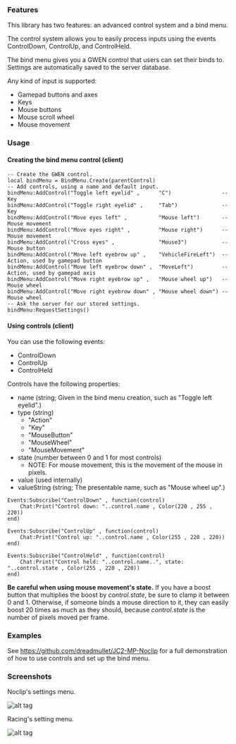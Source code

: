 ### Features

This library has two features: an advanced control system and a bind menu.

The control system allows you to easily process inputs using the events ControlDown, ControlUp, and ControlHeld.

The bind menu gives you a GWEN control that users can set their binds to. Settings are automatically saved to the server database.

Any kind of input is supported:
* Gamepad buttons and axes
* Keys
* Mouse buttons
* Mouse scroll wheel
* Mouse movement

### Usage

#### Creating the bind menu control (client)

```
-- Create the GWEN control.
local bindMenu = BindMenu.Create(parentControl)
-- Add controls, using a name and default input.
bindMenu:AddControl("Toggle left eyelid" ,      "C")                -- Key
bindMenu:AddControl("Toggle right eyelid" ,     "Tab")              -- Key
bindMenu:AddControl("Move eyes left" ,          "Mouse left")       -- Mouse movement
bindMenu:AddControl("Move eyes right" ,         "Mouse right")      -- Mouse movement
bindMenu:AddControl("Cross eyes" ,              "Mouse3")           -- Mouse button
bindMenu:AddControl("Move left eyebrow up" ,    "VehicleFireLeft")  -- Action, used by gamepad button
bindMenu:AddControl("Move left eyebrow down" ,  "MoveLeft")         -- Action, used by gamepad axis
bindMenu:AddControl("Move right eyebrow up" ,   "Mouse wheel up")   -- Mouse wheel
bindMenu:AddControl("Move right eyebrow down" , "Mouse wheel down") -- Mouse wheel
-- Ask the server for our stored settings.
bindMenu:RequestSettings()
```

#### Using controls (client)

You can use the following events:
* ControlDown
* ControlUp
* ControlHeld

Controls have the following properties:
* name (string; Given in the bind menu creation, such as "Toggle left eyelid".)
* type (string)
	* "Action"
	* "Key"
	* "MouseButton"
	* "MouseWheel"
	* "MouseMovement"
* state (number between 0 and 1 for most controls)
	* NOTE: For mouse movement, this is the movement of the mouse in pixels.
* value (used internally)
* valueString (string; The presentable name, such as "Mouse wheel up".)

```
Events:Subscribe("ControlDown" , function(control)
	Chat:Print("Control down: "..control.name , Color(220 , 255 , 220))
end)

Events:Subscribe("ControlUp" , function(control)
	Chat:Print("Control up: "..control.name , Color(255 , 220 , 220))
end)

Events:Subscribe("ControlHeld" , function(control)
	Chat:Print("Control held: "..control.name..", state: "..control.state , Color(255 , 220 , 220))
end)
```

**Be careful when using mouse movement's state.** If you have a boost button that multiplies the boost by *control.state*, be sure to clamp it between 0 and 1. Otherwise, if someone binds a mouse direction to it, they can easily boost 20 times as much as they should, because *control.state* is the number of pixels moved per frame.

### Examples

See https://github.com/dreadmullet/JC2-MP-Noclip for a full demonstration of how to use controls and set up the bind menu.

### Screenshots

Noclip's settings menu.

![alt tag](http://i.imgur.com/hEcUIAW.jpg)

Racing's setting menu.

![alt tag](http://i.imgur.com/Glpb6Qb.jpg)
